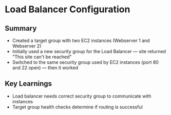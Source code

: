 # Load Balancer Configuration

## Summary
- Created a target group with two EC2 instances (Webserver 1 and Webserver 2)
- Initially used a new security group for the Load Balancer — site returned "This site can't be reached"
- Switched to the same security group used by EC2 instances (port 80 and 22 open) — then it worked

## Key Learnings
- Load balancer needs correct security group to communicate with instances
- Target group health checks determine if routing is successful
